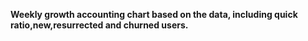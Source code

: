 ****Weekly growth accounting chart based on the data, including quick ratio,new,resurrected and churned users.****

